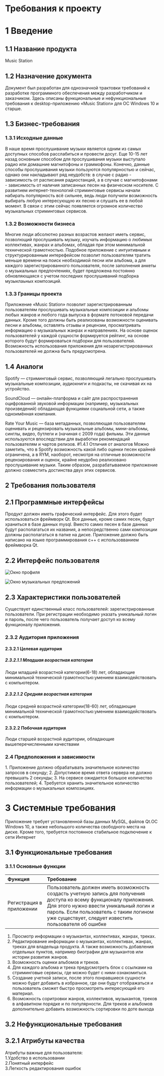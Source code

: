# Требования к проекту 
# 1 Введение
## 1.1 Название продукта 
Music Station
## 1.2 Назначение документа
Документ был разработан для однозначной трактовки требований к разработке программного обеспечения между разработчиком и заказчиком. Здесь описаны функциональные и нефункциональные требования к desktop-приложению «Music Station» для OC Windows 10  и старше. 
## 1.3 Бизнес-требования
### 1.3.1 Исходные данные
В наше время прослушивание музыки является одним из самых доступных способов расслабиться и провести досуг. Еще 10-15 лет назад основным способом для прослушивания музыки выступало радио или домашние магнитофоны и граммофоны. Конечно, данные способы прослушивания музыки пользуются популярностью и сейчас, однако они накладывают ряд неудобств: в случае с радио - зависимость от расписания радиостанций, а в случае с магнитофонами - зависимость от наличия записанных песен на физическом носителе. С развитием интернет-технологий стриминговые сервисы начали набирать популярность всё сильнее, ведь люди получили возможность выбирать любую интересующую их песню и слушать ее в любой момент. В связи с этим сейчас появляется огромное количество музыкальных стриминговых сервисов.
### 1.3.2 Возможности бизнеса
Многие люди абсолютно разных возрастов желают иметь сервис, позволющий прослушивать музыку, изучать информацию о любимых коллективах, жанрах и альбомах, обладая при этом минимальной технической грамотностью. Подобное приложение с интуитивным и структурированным интерефейсом позволит пользователям тратить меньше времени на поиск необходимой песни или альбома, а для каждого зарегистрированного пользователя, после заполнения анкеты о музыкальных предпочтениях, будет предложена постоянно обновляющаяся с учетом последних прослушиваний подборка музыклаьных композиций.
### 1.3.3 Границы проекта
Приложение «Music Station» позволит зарегистрированным пользователям прослушивать музыкальные композиции и альбомы любых жанров и любого года выпуска в формате потоковой передачи данных. Кроме того должны быть реализованы возможности оценивать песни и альбомы, оставлять отзывы и рецензии, просматривать информацию о музыкальных жанрах и направлениях. На основе оценок пользователей у каждой сущности формируется рейтинг, на основе которого будут формироваться подборки для пользователей. Возможность использования приложения для незарегистрированных пользователей не должна быть предусмотрена.
## 1.4 Аналоги 
Spotify — стриминговый сервис, позволяющий легально прослушивать музыкальные композиции, аудиокниги и подкасты, не скачивая их на устройство.

SoundCloud — онлайн-платформа и сайт для распространения оцифрованной звуковой информации (например, музыкальных произведений) обладающая функциями социальной сети, а также одноимённая компания.

Rate Your Music — база метаданных, позволяющая пользователям оценивать и рецензировать музыкальные альбомы, мини-альбомы, синглы, видео, бутлеги и (начиная с 2009 года) фильмы. Эти данные используются впоследствии для выработки рекомендаций пользователям и чартов релизов.
#1.4.1 Отличия от аналогов
Можно заметить, что в Spotify возможность какой либо оценки песен крайней ограничена, а в RYM, наоборот, несмотря на отличные возможности рецензирования и оценок, крайне неудобно реализовано прослушивание музыки. Таким образом, разрабатываемое приложение должно совместить достинства двух этих сервисов.
## 2 Требования пользователя  
## 2.1 Программные интерфейсы 
Продукт должен иметь графический интерфейс. Для этого будет использоваться фреймворк Qt. Все данные, кроме самих песен, будут храниться в базе данных mysql. Вместо самих песен в базе данных будут располагаться их названия, а непосредственно сами композиции должны располагаться в папке на диске. Приложение должно быть написано на языке программирования с++ с использовванием фреймворка Qt.  
## 2.2 Интерфейс пользователя  
![Окно профиля](https://github.com/ev1escr/TRITPO_LAB2/blob/main/mockups/profile.png)

![Окно музыкальных предложений](https://github.com/ev1escr/TRITPO_LAB2/blob/main/mockups/suggestions.png)
## 2.3 Характеристики пользователей  
Существует единственный класс пользователей: зарегистрированные пользователи. При регистрации необходимо указать уникальный логин и пароль, после чего пользователь получает доступ ко всему функционалу приложения.
### 2.3.2 Аудитория приложения
<a name="application_audience"/>

#### 2.3.2.1 Целевая аудитория
##### 2.3.2.1.1 Младшая возрастная категория
Люди младшей возрастной категории(6-18) лет, обладающие минимальной технической грамотностью:умением взаимодействовать с компьютером.

##### 2.3.2.1.2 Средняя возрастная категория
Люди средней возрастной категории(18-60) лет, обладающие минимальной технической грамотностью:умением взаимодействовать с компьютером.

#### 2.3.2.2 Побочная аудитория
Люди старшей возрастной аудитории, обладающие вышеперечисленными качествами

### 2.4 Предположения и зависимости
<a name="assumptions_and_dependencies"/>
1. Приложение должно обрабатывать значительное количество запросов в секунду;
2. Допустимое время ответа сервера не должно превышать 2 секунды;
3. На сервисе ожидается большое количество пользователей;
4. Требуется хранить значительное количество информации о музыкальных композициях.

# 3 Cистемные требования
Приложение требует установленной базы данных MySQL, файлов Qt.ОС Windows 10, а также небольшого количества свободного места на диске. Кроме того, требуется постоянное стабильное подключение к сети Интернет 
## 3.1 Функциональные требования 
### 3.1.1 Основные функции
|Функция|Требование|
|:--|:--|
|Регистрация в приложении|Пользователь должен иметь возможность создасть учетную запись для получения доступа ко всему функционалу приложения. Для этого нужно ввести уникальный логин и пароль. Если пользователь с таким логином уже существует, следует известить пользователя об ошибке|
1. Просмотр информации о музыкантах, коллективах, жанрах, треках.
2. Редактирование информации о музыкантах, коллективах, жанрах, треках для владельца продукта. А также возможность добавления отдельных пунктов, например биографии для музыкантов или истории развития жанров.
3. Возможность оценки альбомов и треков.
4. Для каждого альбома и трека предусмотреть блок с ссылками на стриминговые сервисы, где можно будет с ними ознакомиться.
5. Создание учетной записи, после этого понравшиеся сущности можно будет добавить в избранное, где они будут отображаться и пользователь сможет быстро просмотреть интересующий его материал. 
6. Возможность соритровки жанров, коллективов, музыкантов, треков в алфавитном порядке и по популярности. Для треков и альбомов дополнительно добавить возможность сортировки по доте выхода
## 3.2 Нефункциональные требования  
## 3.2.1 Атрибуты качества
Атрибуты важные для пользователя:  
1.Удобство в использовании  
2.Понятный интерфейс   
3.Легкость редактирования ошибок   
